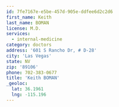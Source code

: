 ```yaml
---
id: 7fe7167e-e5be-457d-905e-ddfee6d2c2d6
first_name: Keith
last_name: BOMAN
license: M.D.
services:
  - internal-medicine
category: doctors
address: '601 S Rancho Dr, # D-28'
city: 'Las Vegas'
state: NV
zip: '89106'
phone: 702-383-0677
title: 'Keith BOMAN'
_geoloc:
  lat: 36.1961
  lng: -115.196
---
```

